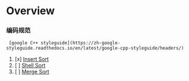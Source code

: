  # Overview

 ### 编码规范
 
 
     [google C++ styleguide](https://zh-google-styleguide.readthedocs.io/en/latest/google-cpp-styleguide/headers/) 
    

 1. [x] [Insert Sort](insert_sort.c)
 2. [ ] [Shell Sort](shell_sort.c)
 3. [ ] [Merge Sort](merge_sort.c)


